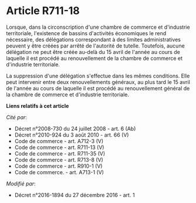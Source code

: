 # Article R711-18

Lorsque, dans la circonscription d'une      chambre de commerce et d'industrie territoriale, l'existence de bassins
d'activités économiques le rend nécessaire, des délégations correspondant à des limites administratives peuvent y être créées
par arrêté de l'autorité de tutelle. Toutefois, aucune délégation ne peut être créée au-delà du 15 avril de l'année au cours
de laquelle il est procédé au renouvellement de la      chambre de commerce et d'industrie territoriale.

La  suppression d'une délégation s'effectue dans les mêmes conditions. Elle  peut intervenir entre deux renouvellements
généraux, au plus tard le 15  avril de l'année au cours de laquelle il est procédé au renouvellement  général de la chambre
de commerce et d'industrie territoriale.

**Liens relatifs à cet article**

_Cité par_:

  - Décret n°2008-730 du 24 juillet 2008 - art. 6 (Ab)
  - Décret n°2010-924 du 3 août 2010 - art. 66 (V)
  - Code de commerce - art. A712-3 (V)
  - Code de commerce - art. R711-13 (V)
  - Code de commerce - art. R711-35 (V)
  - Code de commerce - art. R713-8 (V)
  - Code de commerce - art. R910-1 (V)
  - Code de commerce. - art. A713-1 (V)

_Modifié par_:

  - Décret n°2016-1894 du 27 décembre 2016 - art. 1
